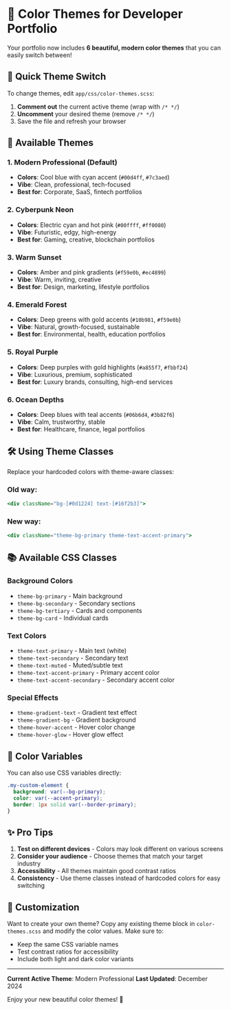 # 🎨 Color Themes for Developer Portfolio

Your portfolio now includes **6 beautiful, modern color themes** that you can easily switch between!

## 🚀 Quick Theme Switch

To change themes, edit `app/css/color-themes.scss`:

1. **Comment out** the current active theme (wrap with `/* */`)
2. **Uncomment** your desired theme (remove `/* */`)
3. Save the file and refresh your browser

## 🎯 Available Themes

### 1. **Modern Professional** (Default)

- **Colors**: Cool blue with cyan accent (`#00d4ff`, `#7c3aed`)
- **Vibe**: Clean, professional, tech-focused
- **Best for**: Corporate, SaaS, fintech portfolios

### 2. **Cyberpunk Neon**

- **Colors**: Electric cyan and hot pink (`#00ffff`, `#ff0080`)
- **Vibe**: Futuristic, edgy, high-energy
- **Best for**: Gaming, creative, blockchain portfolios

### 3. **Warm Sunset**

- **Colors**: Amber and pink gradients (`#f59e0b`, `#ec4899`)
- **Vibe**: Warm, inviting, creative
- **Best for**: Design, marketing, lifestyle portfolios

### 4. **Emerald Forest**

- **Colors**: Deep greens with gold accents (`#10b981`, `#f59e0b`)
- **Vibe**: Natural, growth-focused, sustainable
- **Best for**: Environmental, health, education portfolios

### 5. **Royal Purple**

- **Colors**: Deep purples with gold highlights (`#a855f7`, `#fbbf24`)
- **Vibe**: Luxurious, premium, sophisticated
- **Best for**: Luxury brands, consulting, high-end services

### 6. **Ocean Depths**

- **Colors**: Deep blues with teal accents (`#06b6d4`, `#3b82f6`)
- **Vibe**: Calm, trustworthy, stable
- **Best for**: Healthcare, finance, legal portfolios

## 🛠️ Using Theme Classes

Replace your hardcoded colors with theme-aware classes:

### Old way:

```jsx
<div className="bg-[#0d1224] text-[#16f2b3]">
```

### New way:

```jsx
<div className="theme-bg-primary theme-text-accent-primary">
```

## 📚 Available CSS Classes

### Background Colors

- `theme-bg-primary` - Main background
- `theme-bg-secondary` - Secondary sections
- `theme-bg-tertiary` - Cards and components
- `theme-bg-card` - Individual cards

### Text Colors

- `theme-text-primary` - Main text (white)
- `theme-text-secondary` - Secondary text
- `theme-text-muted` - Muted/subtle text
- `theme-text-accent-primary` - Primary accent color
- `theme-text-accent-secondary` - Secondary accent color

### Special Effects

- `theme-gradient-text` - Gradient text effect
- `theme-gradient-bg` - Gradient background
- `theme-hover-accent` - Hover color change
- `theme-hover-glow` - Hover glow effect

## 🎨 Color Variables

You can also use CSS variables directly:

```css
.my-custom-element {
  background: var(--bg-primary);
  color: var(--accent-primary);
  border: 1px solid var(--border-primary);
}
```

## ✨ Pro Tips

1. **Test on different devices** - Colors may look different on various screens
2. **Consider your audience** - Choose themes that match your target industry
3. **Accessibility** - All themes maintain good contrast ratios
4. **Consistency** - Use theme classes instead of hardcoded colors for easy switching

## 🔧 Customization

Want to create your own theme? Copy any existing theme block in `color-themes.scss` and modify the color values. Make sure to:

- Keep the same CSS variable names
- Test contrast ratios for accessibility
- Include both light and dark color variants

---

**Current Active Theme**: Modern Professional
**Last Updated**: December 2024

Enjoy your new beautiful color themes! 🚀
